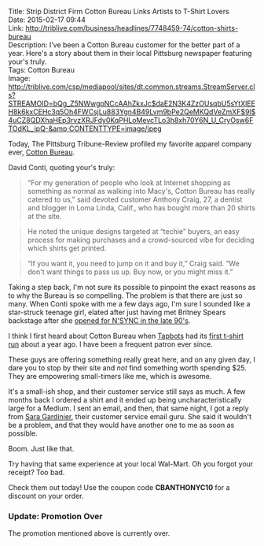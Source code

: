 Title: Strip District Firm Cotton Bureau Links Artists to T-Shirt Lovers  
Date: 2015-02-17 09:44  
Link: http://triblive.com/business/headlines/7748459-74/cotton-shirts-bureau  
Description: I've been a Cotton Bureau customer for the better part of a year. Here's a story about them in their local Pittsburg newspaper featuring your's truly.  
Tags: Cotton Bureau  
Image: http://triblive.com/csp/mediapool/sites/dt.common.streams.StreamServer.cls?STREAMOID=bQg_Z5NWwgpNCcAAhZkxJc$daE2N3K4ZzOUsqbU5sYtXlEEH8k6kxCEHc3q5Oh4FWCsjLu883Ygn4B49Lvm9bPe2QeMKQdVeZmXF$9l$4uCZ8QDXhaHEp3rvzXRJFdy0KqPHLoMevcTLo3h8xh70Y6N_U_CryOsw6FTOdKL_jpQ-&amp;CONTENTTYPE=image/jpeg  

Today, The Pittsburg Tribune-Review profiled my favorite apparel company ever, [Cotton Bureau][cottonbureau]. 

David Conti, quoting your's truly:

> “For my generation of people who look at Internet shopping as something as normal as walking into Macy's, Cotton Bureau has really catered to us,” said devoted customer Anthony Craig, 27, a dentist and blogger in Loma Linda, Calif., who has bought more than 20 shirts at the site.

> He noted the unique designs targeted at “techie” buyers, an easy process for making purchases and a crowd-sourced vibe for deciding which shirts get printed.

> “If you want it, you need to jump on it and buy it,” Craig said. “We don't want things to pass us up. Buy now, or you might miss it.”

Taking a step back, I'm not sure its possible to pinpoint the exact reasons as to why the Bureau is so compelling. The problem is that there are just so many. When Conti spoke with me a few days ago, I'm sure I sounded like a star-struck teenage girl, elated after just having met Britney Spears backstage after she [opened for N'SYNC in the late 90's][wikipedia]. 

I think I first heard about Cotton Bureau when [Tapbots][tapbots] had its [first t-shirt run][twitter] about a year ago. I have been a frequent patron ever since.

These guys are offering something really great here, and on any given day, I dare you to stop by their site and *not* find something worth spending $25. They are empowering small-timers like me, which is awesome.

It's a small-ish shop, and their customer service still says as much. A few months back I ordered a shirt and it ended up being uncharacteristically large for a Medium. I sent an email, and then, that same night, I got a reply from [Sara Gardinier][twitter 2], their customer service email guru. She said it wouldn't be a problem, and that they would have another one to me as soon as possible.

Boom. Just like that. 

Try having that same experience at your local Wal-Mart. Oh you forgot your receipt? Too bad.

Check them out today! Use the coupon code **CBANTHONYC10** for a discount on your order.

<aside class="update">

### Update: Promotion Over

The promotion mentioned above is currently over.

</aside>

[cottonbureau]: http://www.cottonbureau.com "Cotton Bureau"
[tapbots]: http://www.tapbots.com/ "Tapbots, creators of Tweetbot and Calcbot"
[twitter]: https://twitter.com/cottonbureau/status/440520932411838465 "The first Tapbots t-shirt on Cotton Bureau"
[twitter 2]: https://twitter.com/saragardinier "Cotton Bureau's customer service guru"
[wikipedia]: https://en.wikipedia.org/wiki/List_of_Britney_Spears_concert_tours "Wikipedia: Britney Spears concerts"